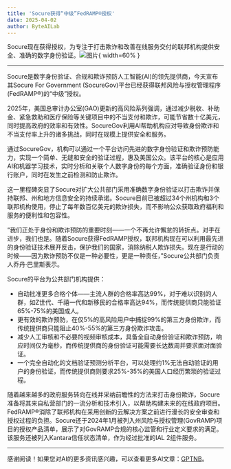 ```yaml
---
title: 'Socure获得“中级”FedRAMP®授权'
date: 2025-04-02
author: ByteAILab
---
```


Socure现在获得授权，为专注于打击欺诈和改善在线服务交付的联邦机构提供安全、准确的数字身份验证。![图片](https://ai-techpark.com/wp-content/uploads/Socure-Earns.jpg){ width=60% }

---
Socure是数字身份验证、合规和欺诈预防人工智能(AI)的领先提供商，今天宣布其Socure For Government (SocureGov)平台已经获得联邦风险与授权管理程序(FedRAMP®)的“中级”授权。

2025年，美国总审计办公室(GAO)更新的高风险系列强调，通过减少税收、补助金、紧急救助和医疗保险等关键项目中的不当支付和欺诈，可能节省数十亿美元，同时提高政府的效率和有效性。SocureGov利用AI帮助机构应对导致身份欺诈和不当支付率上升的诸多挑战，同时在规模上提供安全和服务。

通过SocureGov，机构可以通过一个平台访问先进的数字身份验证和欺诈预防能力，实现一个简单、无缝和安全的验证过程，惠及美国公众。该平台的核心是应用AI和机器学习技术，实时分析和关联个人数字身份的每个方面，准确验证身份和银行账户，同时在发生之前检测和防止欺诈。

这一里程碑突显了Socure对扩大公共部门采用准确数字身份验证以打击欺诈并保持联邦、州和地方信息安全的持续承诺。Socure目前已被超过34个州机构和3个联邦机构使用，停止了每年数百亿美元的欺诈损失，而不影响公众获取政府福利和服务的便利性和包容性。

“我们正处于身份和欺诈预防的重要时刻——一个不再允许懈怠的转折点。对手在进步，我们也是。随着Socure获得FedRAMP授权，联邦机构现在可以利用最先进的身份验证技术展开反击，保护我们的国家，消除纳税人欺诈损失。现在是行动的时候——因为欺诈预防不仅是一种必要性，更是一种责任，”Socure公共部门负责人乔丹·巴里斯表示。

Socure的平台为公共部门机构提供：

- 自动批准更多合格个体——主流人群的合格率高达99%，对于难以识别的人群，如Z世代、千禧一代和新移民的合格率高达94%，而传统提供商只能验证65%-75%的美国成人。
- 更有效的欺诈预防，在仅5%的高风险用户中捕捉99%的第三方身份欺诈，而传统提供商只能阻止40%-55%的第三方身份欺诈攻击。
- 减少人工审核和不必要的视频审核成本，具备全自动身份验证和欺诈预防，响应时间仅为毫秒，而传统提供商的身份验证可能需要长达数周并要求面对面验证。
- 一个完全自动化的文档验证预测分析平台，可以处理约1%无法自动验证的用户的身份验证，而传统提供商则要求25%-35%的美国人口经历繁琐的验证过程。

随着越来越多的政府服务转向在线并采纳前瞻性的方法来打击身份欺诈，Socure准备将其来自私营部门的一流分析和技术引入，以帮助构建未来的在线政府项目。FedRAMP®消除了联邦机构在采用创新的云解决方案之前进行漫长的安全审查和授权过程的负担。Socure还于2024年1月被列入州风险与授权管理(GovRAMP)项目的授权产品清单，展示了对GovRAMP合规的核心监管和行业定义要求的满足。该服务还被列入Kantara信任状态清单，作为经过批准的IAL 2组件服务。

---
感谢阅读！如果您对AI的更多资讯感兴趣，可以查看更多AI文章：[GPTNB](https://gptnb.com)。